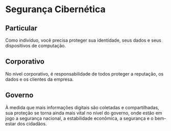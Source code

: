 # Segurança Cibernética

## Particular

Como indivíduo, você precisa proteger sua identidade, seus dados e seus dispositivos de computação.

## Corporativo

No nível corporativo, é responsabilidade de todos proteger a reputação, os dados e os clientes da empresa.

## Governo

À medida que mais informações digitais são coletadas e compartilhadas, sua proteção se torna ainda mais vital no nível do governo, onde estão em jogo a segurança nacional, a estabilidade econômica, a segurança e o bem-estar dos cidadãos.

